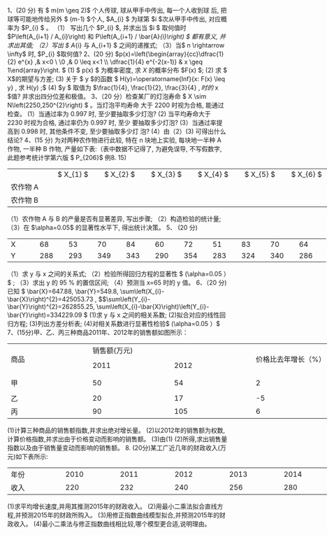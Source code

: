 1、(20 分) 有 $ m(m \geq 2)$  个人传球, 球从甲手中传出, 每一个人收到球 后, 把球等可能地传给另外 $ (m-1)  $个人,  $A_{i} $ 为球第  $i  $次从甲手中传出, 对应概率为  $P_{i} $ 。
 （1） 写出几个  $P_{i} $, 并求出当  $i $ 取何值时  $P\left(A_{i+1} / A_{i}\right)  和  P\left(A_{i+1} / \bar{A}_{i}\right) $ 都有意义, 并求出其值;
 （2）写出 $ A_{i}  与  A_{i+1} $ 之间的递推式;
 （3）当$  n \rightarrow \infty$ 时,  $P_{i}  $取何值?
 2、(20 分)  $p(x)=\left\{\begin{array}{cc}\dfrac{1}{2} e^{x} ,& x<0 \\ \\0 ,& 0 \leq x<1 \\\\ \dfrac{1}{4} e^{-2(x-1)} & x \geq 1\end{array}\right. $
 (1) $ p(x) $ 为概率密度, 求  $X$ 的概率分布  $F(x) $;
 (2)  求 $ X$的期望与方差;
 (3) 关于 $ y  $的函数 $ H(y)=\operatorname{lnf}\{x: F(x) \leq y\} , 求  H(y) ;$
 (4)  $y $ 取值为  $\frac{1}{4}, \frac{1}{2}, \frac{3}{4} $, 时的$  x  $值? 并求出四分位差和极值。
 3、（20 分）检查某厂的灯泡寿命 $ X \sim N\left(2250,250^{2}\right) $ 。当灯泡平均寿命 大于 2200 时视为合格, 能通过检查。
 (1）当通过率为  0.997  时, 至少要抽取多少灯泡?
 (2) 当平均寿命大于 2230 时视为合格, 通过率仍为  0.997  时, 至少 要抽取多少灯泡?
 (3）当通过率提高到  0.998  时, 其他条件不变, 至少要抽取多少灯 泡?
 (4）由（2）(3) 可得出什么结论?
 4、(15 分) 为对两种农作物进行此较, 特在  n  块地上实验, 每块地一半种 A   作物, 一半种  B  作物, 产量如下表:（表中数据不记得了, 为避免误导, 不写假数字, 此题参考统计学第六版 $ P_{206}$  例8. 15)
 <table data-lake-id="Uq7tX" id="Uq7tX" width-mode="contain" class="lake-table" style="width: 750px"><colgroup><col width="107"><col width="107"><col width="107"><col width="107"><col width="107"><col width="107"><col width="108"></colgroup><tbody><tr data-lake-id="u8b0b0b43" id="u8b0b0b43"><td data-lake-id="ueccddad7" id="ueccddad7">

 </td><td data-lake-id="u17d69742" id="u17d69742"> $ X_{1}  $​
 </td><td data-lake-id="u388c1fe7" id="u388c1fe7"> $ X_{2}  $​
 </td><td data-lake-id="u4aa64f85" id="u4aa64f85"> $ X_{3}  $​
 </td><td data-lake-id="uc212c55f" id="uc212c55f"> $ X_{4}  $​
 </td><td data-lake-id="u4ded4990" id="u4ded4990"> $ X_{5}  $​
 </td><td data-lake-id="ucdec15cb" id="ucdec15cb"> $ X_{6}  $​
 </td></tr><tr data-lake-id="udd42e5f5" id="udd42e5f5"><td data-lake-id="uc3ca0006" id="uc3ca0006">农作物 A
 </td><td data-lake-id="ubf6a5ec1" id="ubf6a5ec1">

 </td><td data-lake-id="uc4df67aa" id="uc4df67aa">

 </td><td data-lake-id="ucaea42ef" id="ucaea42ef">

 </td><td data-lake-id="u335905ae" id="u335905ae">

 </td><td data-lake-id="u62c64475" id="u62c64475">

 </td><td data-lake-id="uc4ea692d" id="uc4ea692d">

 </td></tr><tr data-lake-id="ub3af46de" id="ub3af46de"><td data-lake-id="ueae980f2" id="ueae980f2">农作物 B
 </td><td data-lake-id="u9926bb89" id="u9926bb89">

 </td><td data-lake-id="u4f853bb2" id="u4f853bb2">

 </td><td data-lake-id="u78388c7d" id="u78388c7d">

 </td><td data-lake-id="ue171fc1b" id="ue171fc1b">

 </td><td data-lake-id="ubbdb1f1f" id="ubbdb1f1f">

 </td><td data-lake-id="u3585c455" id="u3585c455">

 </td></tr></tbody></table>（1）农作物  A  与  B  的产量是否有显著差异, 写出步骤;
 （2）构造检验的统计量;
 （3）在  $\alpha=0.05$  的显著性水平下, 得出统计决策。
 5、 (20 分)
 <table data-lake-id="PB71A" id="PB71A" width-mode="contain" class="lake-table" style="width: 730px"><colgroup><col width="66"><col width="66"><col width="66"><col width="66"><col width="66"><col width="66"><col width="66"><col width="66"><col width="66"><col width="66"><col width="70"></colgroup><tbody><tr data-lake-id="uda6e8f4d" id="uda6e8f4d"><td data-lake-id="ub0e99a5b" id="ub0e99a5b">X
 </td><td data-lake-id="u089e15d1" id="u089e15d1">68
 </td><td data-lake-id="uf43c7d2d" id="uf43c7d2d">53
 </td><td data-lake-id="u6cf70e84" id="u6cf70e84">70
 </td><td data-lake-id="u71815c58" id="u71815c58">84
 </td><td data-lake-id="uf3fd6eda" id="uf3fd6eda">60
 </td><td data-lake-id="ua6c8d3a6" id="ua6c8d3a6">72
 </td><td data-lake-id="ufcd3ca95" id="ufcd3ca95">51
 </td><td data-lake-id="u8c737684" id="u8c737684">83
 </td><td data-lake-id="u39d83271" id="u39d83271">70
 </td><td data-lake-id="uec897162" id="uec897162">64
 </td></tr><tr data-lake-id="u41f885f8" id="u41f885f8"><td data-lake-id="u5b1289be" id="u5b1289be">Y
 </td><td data-lake-id="u8460d357" id="u8460d357">288
 </td><td data-lake-id="ucc6a13fe" id="ucc6a13fe">293
 </td><td data-lake-id="u2a3a4e3e" id="u2a3a4e3e">349
 </td><td data-lake-id="ua50093b4" id="ua50093b4">343
 </td><td data-lake-id="u93f92950" id="u93f92950">290
 </td><td data-lake-id="u74f1b3bf" id="u74f1b3bf">354
 </td><td data-lake-id="u341be2fd" id="u341be2fd">283
 </td><td data-lake-id="u1ce955fa" id="u1ce955fa">324
 </td><td data-lake-id="uf1426546" id="uf1426546">340
 </td><td data-lake-id="u9fb98eb4" id="u9fb98eb4">286
 </td></tr></tbody></table>（1）求  y 与  x  之间的关系式;
 （2）检验所得回归方程的显著性 $ (\alpha=0.05 ）$ ;
 （3）求出 y  的  95 %  的置信区间;
 （4）预测当  x=65  时的  y  值。
 6、（20 分) 已知 $ \bar{X}=647.88, \bar{Y}=549.8, \sum\left(X_{i}-\bar{X}\right)^{2}=425053.73 ,
 $$\sum\left(Y_{i}-\bar{Y}\right)^{2}=262855.25, \sum\left(X_{i}-\bar{X}\right)\left(Y_{i}-\bar{Y}\right)=334229.09 $
 (1)求  y  与  x  之间的相关系数;
 (2)拟合对应的线性回归方程;
 (3)列出方差分析表;
 (4)对相关系数进行显著性检验$ (\alpha=0.05 ）$​
 7、(15分)甲、乙、丙三种商品2011年、2012年的销售额如图所示：
 <table data-lake-id="JohSG" id="JohSG" width-mode="contain" class="lake-table" style="width: 750px"><colgroup><col width="187"><col width="187"><col width="187"><col width="189"></colgroup><tbody><tr data-lake-id="ud5d12692" id="ud5d12692"><td data-lake-id="u3bcbd44a" id="u3bcbd44a" rowSpan="2" style="vertical-align: middle">商品
 </td><td data-lake-id="u3b88fe7d" id="u3b88fe7d" colSpan="2" style="vertical-align: middle">销售额(万元)
 </td><td data-lake-id="ued29536a" id="ued29536a" rowSpan="2" style="vertical-align: middle">价格比去年增长（%）
 </td></tr><tr data-lake-id="u61e40f61" id="u61e40f61" style="height: 40px"><td data-lake-id="u8e97741e" id="u8e97741e" style="vertical-align: middle">2011
 </td><td data-lake-id="ucc2a6a0d" id="ucc2a6a0d" style="vertical-align: middle">2012
 </td></tr><tr data-lake-id="u01f0f04b" id="u01f0f04b" style="height: 40px"><td data-lake-id="u5711edf7" id="u5711edf7" style="vertical-align: middle">甲
 </td><td data-lake-id="u480200b1" id="u480200b1" style="vertical-align: middle">50
 </td><td data-lake-id="ud1526476" id="ud1526476" style="vertical-align: middle">54
 </td><td data-lake-id="udbf05c44" id="udbf05c44" style="vertical-align: middle">2
 </td></tr><tr data-lake-id="uc4f2fa60" id="uc4f2fa60"><td data-lake-id="ue21c64f3" id="ue21c64f3" style="vertical-align: middle">乙
 </td><td data-lake-id="ub62a4463" id="ub62a4463" style="vertical-align: middle">20
 </td><td data-lake-id="ud52d19c4" id="ud52d19c4" style="vertical-align: middle">17
 </td><td data-lake-id="uedae61a1" id="uedae61a1" style="vertical-align: middle">-5
 </td></tr><tr data-lake-id="ufd0c5214" id="ufd0c5214"><td data-lake-id="u6e142dec" id="u6e142dec" style="vertical-align: middle">丙
 </td><td data-lake-id="u76432bf6" id="u76432bf6" style="vertical-align: middle">90
 </td><td data-lake-id="u5c3a9b1b" id="u5c3a9b1b" style="vertical-align: middle">105
 </td><td data-lake-id="uf42e3622" id="uf42e3622" style="vertical-align: middle">6
 </td></tr></tbody></table>(1)计算三种商品的销售额指数,并求出绝对增长量。
 (2)以2012年的销售额为权数,计算价格指数,并求出由于价格变动而影响的销售额。
 (3)由(1) (2)所得,求出销售量指数以及由于销售量变动而影响的销售额。
 8. (20分)某工广近几年的财政收入(万元)如下表所示:
 <table data-lake-id="Jr0za" id="Jr0za" width-mode="contain" class="lake-table" style="width: 750px"><colgroup><col width="125"><col width="125"><col width="125"><col width="125"><col width="125"><col width="125"></colgroup><tbody><tr data-lake-id="u2de665e7" id="u2de665e7"><td data-lake-id="ubd7856b4" id="ubd7856b4">年份
 </td><td data-lake-id="u28fc17b9" id="u28fc17b9">2010
 </td><td data-lake-id="u05447074" id="u05447074">2011
 </td><td data-lake-id="u15e48dd4" id="u15e48dd4">2012
 </td><td data-lake-id="u49486128" id="u49486128">2013
 </td><td data-lake-id="u16a14b07" id="u16a14b07">2014
 </td></tr><tr data-lake-id="uaf3bba89" id="uaf3bba89"><td data-lake-id="u523411fa" id="u523411fa">收入
 </td><td data-lake-id="u1c025904" id="u1c025904">220
 </td><td data-lake-id="u19490e38" id="u19490e38">232
 </td><td data-lake-id="u569fa8ab" id="u569fa8ab">240
 </td><td data-lake-id="u1c9c688e" id="u1c9c688e">256
 </td><td data-lake-id="u77fd2fce" id="u77fd2fce">280
 </td></tr></tbody></table>(1)求平均增长速度,并用其推测2015年的财政收入。
 (2)用最小二乘法拟合直线方程,并预测2015年的财政所购入。
 (3)用修正指数曲线模型拟合,并预测2015年的财政收入。
 (4)最小二乘法与修正指数曲线相比较,哪个模型更合适,说明理由。
 